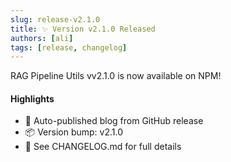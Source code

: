 ```yaml
---
slug: release-v2.1.0
title: ✨ Version v2.1.0 Released
authors: [ali]
tags: [release, changelog]
---
```


RAG Pipeline Utils vv2.1.0 is now available on NPM!

#### Highlights
- 🚀 Auto-published blog from GitHub release
- 📦 Version bump: v2.1.0
- 📘 See CHANGELOG.md for full details
